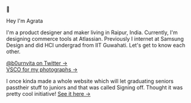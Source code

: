 🦋

Hey I'm Agrata

I'm a product designer and maker living in Raipur, India. Currently, I'm designing commerce tools at Atlassian. Previously I internet at Samsung Design and did HCI undergrad from IIT Guwahati. Let's get to know each other. 


[@b0urnvita on Twitter &rarr;](https://twitter.com/b0urnvita) </br>
[VSCO for my photographs &rarr;](https://vsco.co/agratapatel) </br>


I once kinda made a whole website which will let graduating seniors passtheir stuff to  juniors and that was called Signing off. Thought it was pretty cool initiative! [See it here &rarr;](signingoff.webflow.io)




<!--
**agratapatel/agratapatel** is a ✨ _special_ ✨ repository because its `README.md` (this file) appears on your GitHub profile.

Here are some ideas to get you started:

- 🔭 I’m currently working on ...
- 🌱 I’m currently learning ...
- 👯 I’m looking to collaborate on ...
- 🤔 I’m looking for help with ...
- 💬 Ask me about ...
- 📫 How to reach me: ...
- 😄 Pronouns: ...
- ⚡ Fun fact: ...
-->
